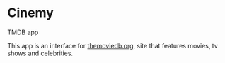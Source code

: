 # Cinemy

TMDB app

This app is an interface for [themoviedb.org](https://themoviedb.org), site that features movies, tv shows and celebrities.